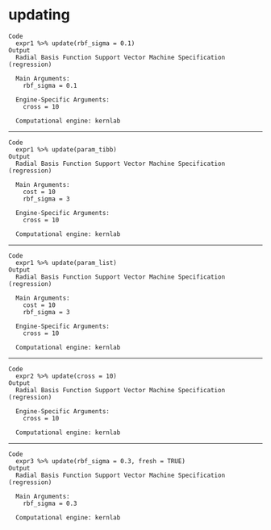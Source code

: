 # updating

    Code
      expr1 %>% update(rbf_sigma = 0.1)
    Output
      Radial Basis Function Support Vector Machine Specification (regression)
      
      Main Arguments:
        rbf_sigma = 0.1
      
      Engine-Specific Arguments:
        cross = 10
      
      Computational engine: kernlab 
      

---

    Code
      expr1 %>% update(param_tibb)
    Output
      Radial Basis Function Support Vector Machine Specification (regression)
      
      Main Arguments:
        cost = 10
        rbf_sigma = 3
      
      Engine-Specific Arguments:
        cross = 10
      
      Computational engine: kernlab 
      

---

    Code
      expr1 %>% update(param_list)
    Output
      Radial Basis Function Support Vector Machine Specification (regression)
      
      Main Arguments:
        cost = 10
        rbf_sigma = 3
      
      Engine-Specific Arguments:
        cross = 10
      
      Computational engine: kernlab 
      

---

    Code
      expr2 %>% update(cross = 10)
    Output
      Radial Basis Function Support Vector Machine Specification (regression)
      
      Engine-Specific Arguments:
        cross = 10
      
      Computational engine: kernlab 
      

---

    Code
      expr3 %>% update(rbf_sigma = 0.3, fresh = TRUE)
    Output
      Radial Basis Function Support Vector Machine Specification (regression)
      
      Main Arguments:
        rbf_sigma = 0.3
      
      Computational engine: kernlab 
      

